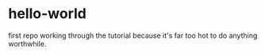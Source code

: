 # hello-world
first repo
working through the tutorial because it's far too hot to do anything worthwhile.
